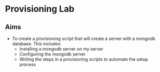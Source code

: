 # Provisioning Lab

## Aims
- To create a provisioning script that will create a server with a mongodb
database. This includes:
  - Installing a mongodb server on my server
  - Configuring the mongodb server
  - Writing the steps in a provisioning scripts to automate the setup process
